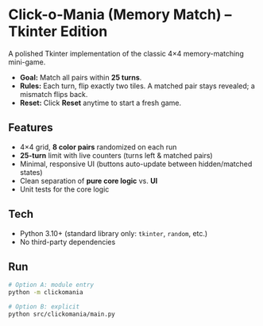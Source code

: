 # Click-o-Mania (Memory Match) – Tkinter Edition

A polished Tkinter implementation of the classic 4×4 memory-matching mini-game.

- **Goal:** Match all pairs within **25 turns**.
- **Rules:** Each turn, flip exactly two tiles. A matched pair stays revealed; a mismatch flips back.
- **Reset:** Click **Reset** anytime to start a fresh game.

## Features
- 4×4 grid, **8 color pairs** randomized on each run
- **25-turn** limit with live counters (turns left & matched pairs)
- Minimal, responsive UI (buttons auto-update between hidden/matched states)
- Clean separation of **pure core logic** vs. **UI**
- Unit tests for the core logic

## Tech
- Python 3.10+ (standard library only: `tkinter`, `random`, etc.)
- No third-party dependencies

## Run

```bash
# Option A: module entry
python -m clickomania

# Option B: explicit
python src/clickomania/main.py
